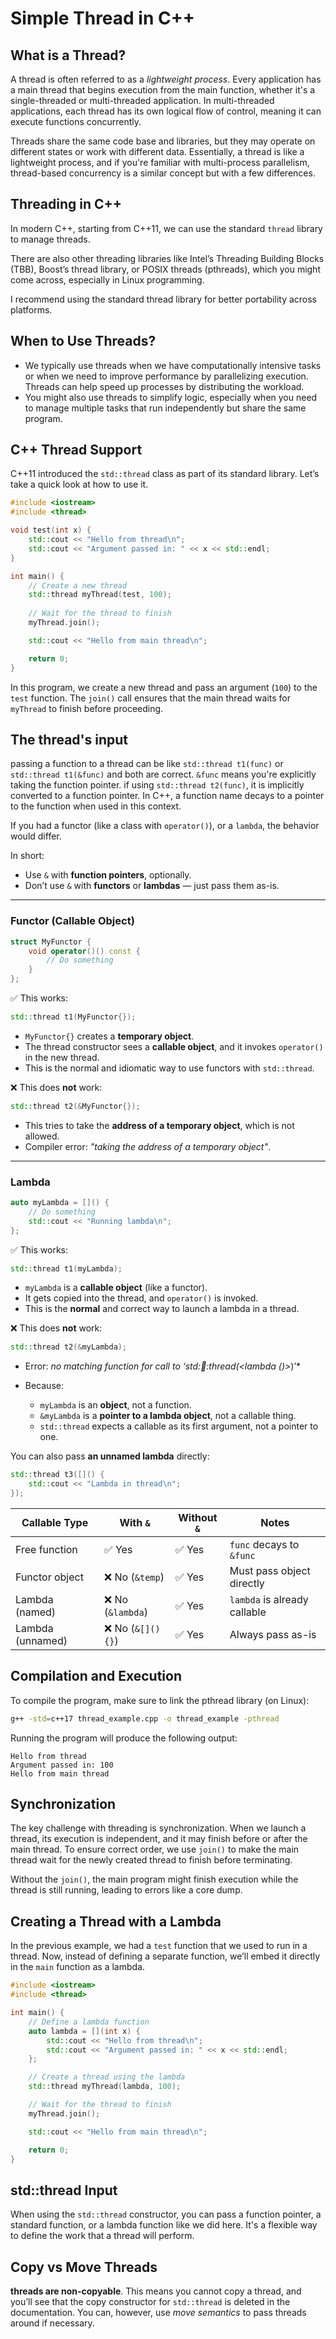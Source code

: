 # Simple Thread in C++

## What is a Thread?

A thread is often referred to as a *lightweight process*. Every application has a main thread that begins execution from the main function, whether it's a single-threaded or multi-threaded application. In multi-threaded applications, each thread has its own logical flow of control, meaning it can execute functions concurrently. 

Threads share the same code base and libraries, but they may operate on different states or work with different data. Essentially, a thread is like a lightweight process, and if you're familiar with multi-process parallelism, thread-based concurrency is a similar concept but with a few differences.

## Threading in C++

In modern C++, starting from C++11, we can use the standard `thread` library to manage threads. 

There are also other threading libraries like Intel’s Threading Building Blocks (TBB), Boost’s thread library, or POSIX threads (pthreads), which you might come across, especially in Linux programming. 

I recommend using the standard thread library for better portability across platforms.

## When to Use Threads?

- We typically use threads when we have computationally intensive tasks or when we need to improve performance by parallelizing execution. Threads can help speed up processes by distributing the workload. 
- You might also use threads to simplify logic, especially when you need to manage multiple tasks that run independently but share the same program.

## C++ Thread Support

C++11 introduced the `std::thread` class as part of its standard library. Let’s take a quick look at how to use it.

```cpp
#include <iostream>
#include <thread>

void test(int x) {
    std::cout << "Hello from thread\n";
    std::cout << "Argument passed in: " << x << std::endl;
}

int main() {
    // Create a new thread
    std::thread myThread(test, 100);
    
    // Wait for the thread to finish
    myThread.join();

    std::cout << "Hello from main thread\n";

    return 0;
}
```

In this program, we create a new thread and pass an argument (`100`) to the `test` function. The `join()` call ensures that the main thread waits for `myThread` to finish before proceeding.

## The thread's input

passing a function to a thread can be like `std::thread t1(func)` or `std::thread t1(&func)` and both are correct. `&func` means you're explicitly taking the function pointer. if using `std::thread t2(func)`, it is implicitly converted to a function pointer. In C++, a function name decays to a pointer to the function when used in this context.

If you had a functor (like a class with `operator()`), or a `lambda`, the behavior would differ. 

In short: 
* Use `&` with **function pointers**, optionally.
* Don’t use `&` with **functors** or **lambdas** — just pass them as-is.

---

### Functor (Callable Object)

```cpp
struct MyFunctor {
    void operator()() const {
        // Do something
    }
};
```

✅ This works:

```cpp
std::thread t1(MyFunctor{});
```

* `MyFunctor{}` creates a **temporary object**.
* The thread constructor sees a **callable object**, and it invokes `operator()` in the new thread.
* This is the normal and idiomatic way to use functors with `std::thread`.

❌ This does **not** work:

```cpp
std::thread t2(&MyFunctor{});
```

* This tries to take the **address of a temporary object**, which is not allowed.
* Compiler error: *"taking the address of a temporary object"*.

---

### Lambda 

```cpp
auto myLambda = []() {
    // Do something
    std::cout << "Running lambda\n";
};
```

✅ This works:

```cpp
std::thread t1(myLambda);
```

* `myLambda` is a **callable object** (like a functor).
* It gets copied into the thread, and `operator()` is invoked.
* This is the **normal** and correct way to launch a lambda in a thread.

❌ This does **not** work:

```cpp
std::thread t2(&myLambda);
```

* Error: *no matching function for call to ‘std::thread::thread(\<lambda ()>*)’\*
* Because:

  * `myLambda` is an **object**, not a function.
  * `&myLambda` is a **pointer to a lambda object**, not a callable thing.
  * `std::thread` expects a callable as its first argument, not a pointer to one.

You can also pass **an unnamed lambda** directly:

```cpp
std::thread t3([]() {
    std::cout << "Lambda in thread\n";
});
```

| Callable Type    | With `&`         | Without `&` | Notes                        |
| ---------------- | ---------------- | ----------- | ---------------------------- |
| Free function    | ✅ Yes            | ✅ Yes       | `func` decays to `&func`     |
| Functor object   | ❌ No (`&temp`)   | ✅ Yes       | Must pass object directly    |
| Lambda (named)   | ❌ No (`&lambda`) | ✅ Yes       | `lambda` is already callable |
| Lambda (unnamed) | ❌ No (`&[](){}`) | ✅ Yes       | Always pass as-is            |

## Compilation and Execution

To compile the program, make sure to link the pthread library (on Linux):

```bash
g++ -std=c++17 thread_example.cpp -o thread_example -pthread
```

Running the program will produce the following output:

```
Hello from thread
Argument passed in: 100
Hello from main thread
```

## Synchronization

The key challenge with threading is synchronization. When we launch a thread, its execution is independent, and it may finish before or after the main thread. To ensure correct order, we use `join()` to make the main thread wait for the newly created thread to finish before terminating.

Without the `join()`, the main program might finish execution while the thread is still running, leading to errors like a core dump. 

## Creating a Thread with a Lambda

In the previous example, we had a `test` function that we used to run in a thread. Now, instead of defining a separate function, we’ll embed it directly in the `main` function as a lambda.

```cpp
#include <iostream>
#include <thread>

int main() {
    // Define a lambda function
    auto lambda = [](int x) {
        std::cout << "Hello from thread\n";
        std::cout << "Argument passed in: " << x << std::endl;
    };

    // Create a thread using the lambda
    std::thread myThread(lambda, 100);

    // Wait for the thread to finish
    myThread.join();

    std::cout << "Hello from main thread\n";

    return 0;
}
```

## std::thread Input

When using the `std::thread` constructor, you can pass a function pointer, a standard function, or a lambda function like we did here. It's a flexible way to define the work that a thread will perform.

## Copy vs Move Threads

**threads are non-copyable**. This means you cannot copy a thread, and you’ll see that the copy constructor for `std::thread` is deleted in the documentation. You can, however, use *move semantics* to pass threads around if necessary.